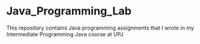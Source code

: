 # Java_Programming_Lab
This repository contains Java programming assignments that I wrote in my Intermediate Programming Java course at UPJ 
